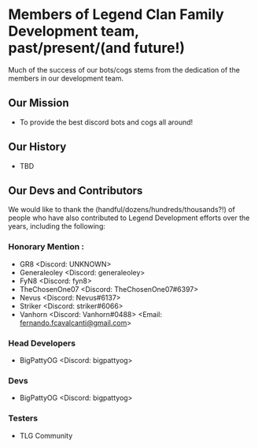 # Members of Legend Clan Family Development team, past/present/(and future!)
Much of the success of our bots/cogs stems from the dedication of the members in our development team.

## Our Mission
- To provide the best discord bots and cogs all around!

## Our History
- TBD

## Our Devs and Contributors
We would like to thank the (handful/dozens/hundreds/thousands?!) of people who have also contributed to Legend Development efforts over the years, including the following:

### Honorary Mention :
- GR8 <Discord: UNKNOWN>
- Generaleoley <Discord: generaleoley>
- FyN8 <Discord: fyn8>
- TheChosenOne07 <Discord: TheChosenOne07#6397>
- Nevus <Discord: Nevus#6137>
- Striker <Discord: striker#6066>
- Vanhorn <Discord: Vanhorn#0488> <Email: [fernando.fcavalcanti@gmail.com](fernando.fcavalcanti@gmail.com)>

### Head Developers
- BigPattyOG <Discord: bigpattyog>

### Devs
- BigPattyOG <Discord: bigpattyog>

### Testers
- TLG Community


